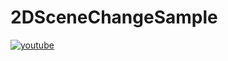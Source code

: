 # 2DSceneChangeSample
[![youtube](https://img.youtube.com/vi/awBgxaFX_kc/0.jpg)](http://www.youtube.com/watch?v=awBgxaFX_kc "Astoronaut game sample.")
